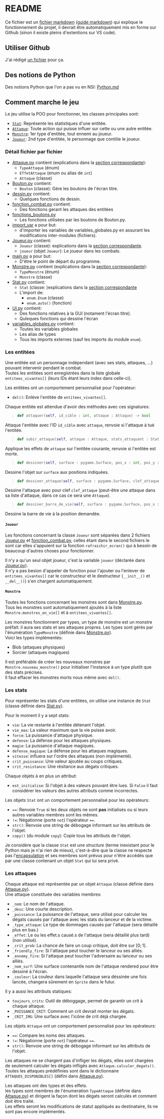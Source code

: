 # README

Ce fichier est un [fichier markdown](https://www.markdownguide.org/basic-syntax/) ([guide markdown](https://www.markdownguide.org/getting-started/)) qui explique le fonctionnement du projet, il devrait être automatiquement mis en forme sur Github (sinon il existe pleins d'extentions sur VS code).


## Utiliser Github
J'ai rédigé [un fichier](Git.md) pour ça.

## Des notions de Python
Des notions Python que l'on a pas vu en NSI: [Python.md](Python.md)

## Comment marche le jeu

Le jeu utilise la POO pour fonctionner, les classes principales sont:
+ [`Stat`](Stat.py): Représente les statistiques d'une entitée.
+ [`Attaque`](Attaque.py): Toute action qui puisse influer sur cette ou une autre entitée.
+ [`Monstre`](Monstre.py): 1er type d'entitée, tout ennemi au joueur.
+ [`Joueur`](Joueur.py): 2nd type d'entitée, le personnage que contôle le joueur.

### Détail fichier par fichier
+ [Attaque.py](Attaque.py) contient (explications dans la [section correspondante](#les-attaques)):
	- `TypeAttaque` (énum)
	- `EffetAttaque` (enum ou alias de `int`)
	- `Attaque` (classe)
+ [Bouton.py](Bouton.py) contient:
	- `Bouton` (classe): Gère les boutons de l'écran titre.
+ [dessin.py](dessin.py) contient:
	- Quelques fonctions de dessin.
+ [fonction_combat.py](fonction_combat.py) contient:
	- Des fonctions gerant les attaques des entitées
+ [fonctions_boutons.py](fonctions_boutons.py)
	- Les fonctions utilisées par les boutons de Bouton.py.
+ [import_var](import_var.py) a pour but:
	- d'importer les variables de variables_globales.py en assurant les modifications inter-modules (fichiers).
+ [Joueur.py](Joueur.py) contient:
	- `Joueur` (classe): explications dans la [section correspondante](#joueur).
	- `joueur` (objet `Joueur`): Le joueur dans les combats.
+ [main.py](main.py) a pour but:
	- D'être le point de départ du programme.
+ [Monstre.py](Monstre.py) contient (explications dans la [section correspondante](#monstre)):
	- `TypeMonstre` (énum)
	- `Monstre` (classe)
+ [Stat.py](Stat.py) contient:
	- `Stat` (classe: )explications dans la [section correspondante](#les-stats)
	- L'import de:
		* `enum.Enum` (classe)
		* `enum.auto()` (fonction)
+ [UI.py](UI.py) contient:
	- Des fonctions relatives à la GUI (notament l'écran titre).
	- Quleques fonctions qui dessine l'écran
+ [variables_globales.py](variables_globales.py) contient:
	- Toutes les variables globales
	- Les alias de types
	- Tous les imports externes (sauf les imports du module `enum`).

### Les entitées
Une entitée est un personnage indépendant (avec ses stats, attaques, ...) pouvant intervenir pendant le combat.  
Toutes les entitées sont enregistrées dans la liste globale `entitees_vivantes[]` (leurs IDs étant leurs index dans celle-ci).

Les entitées ont un comportement personnalisé pour l'opérateur:
+ `del()`: Enlève l'entitée de `entitees_vivantes[]`.

Chaque entitée est attendue d'avoir des méthodes avec ces signatures:
>```Python
> def attaquer(self, id_cible : int, attaque : Attaque) -> bool
>```
Attaque l'entitée avec l'ID `id_cible` avec `attaque`, renvoie si l'attaque à tué l'entitée.

>```Python
> def subir_attaque(self, attaque : Attaque, stats_attaquant : Stat) -> bool
>```
Applique les effets de `attaque` sur l'entitée courante, renvoie si l'entitée est morte.

> ```Python
> def dessiner(self, surface : pygame.Surface, pos_x : int, pos_y : int) -> None
> ```
Dessine l'objet sur `surface` aux positions indiquées.

>```Python
> def dessiner_attaque(self, surface : pygame.Surface, clef_attaque : str|Attaque) -> None
>```
Dessine l'attaque avec pour clef `clef_attaque` (peut-être une attaque dans sa liste d'attaque, dans ce cas ce sera une `Attaque`).

>```Python
> def dessiner_barre_de_vie(self, surface : pygame.Surface, pos_x : int, pos_y : int) -> None
>```
Dessine la barre de vie à la position demandée.

#### `Joueur`
Les fonctions concernant la classe `Joueur` sont séparées dans 2 fichiers [Joueur.py](Joueur.py) et [fonction_combat.py](fonction_combat.py), celles étant dans le second fichiers le sont car elles s'appuient sur la fonction `rafraichir_ecran()` qui à besoin de beaucoup d'autres choses pour fonctionner.

Il n'y a qu'un seul objet joueur, c'est la variable `joueur` (déclarée dans [Joueur.py](Joueur.py)).  
Il n'y a pas besion d'appeler de fonction pour l'ajouter ou l'enlever de `entitees_vivantes[]` car le constructeur et le destructeur (`__init__()` et `__del__()`) s'en chargent automatiquement.

#### `Monstre`
Toutes les fonctions concernant les monstres sont dans [Monstre.py](Monstre.py).  
Tous les monstres sont automatiquement ajoutés à la liste `Monstre.monstres_en_vie[]` et à `entitees_vivantes[]`.

Les monstres fonctionnent par types, un type de monstre est un monstre préfait: il aura ses stats et ses attaques propres. Les types sont gérés par l'énumération `TypeMonstre` (définie dans [Monstre.py](Monstre.py)).  
Voici les types implémentés:
+ Blob (attaques physiques)
+ Sorcier (attaques magiques)

Il est préférable de créer les nouveaux monstres par `Monstre.nouveau_monstre()` pour initialiser l'instance à un type plutôt que des stats précises.  
Il faut effacer les monstres morts nous même avec `del()`.

### Les stats
Pour représenter les stats d'une entitées, on utilise une instance de `Stat` (classe définie dans [Stat.py](Stat.py)).

Pour le moment il y a sept stats:
- `vie`: La vie restante à l'entitée détenant l'objet.
- `vie_max`: La valeur maximum que la vie puisse avoir.
- `force`: La puissance d'attaque physique.
- `defense`: La défense pour les attaques physiques.
- `magie`: La puissance d'attaque magiques.
- `defense_magique`: La défense pour les attaques magiques.
- `vitesse`: influera sur l'ordre des attaques (non implémenté).
- `crit_puissance`: Une valeur ajoutée au coups critiques.
- `crit_resistance`: Une résitance aux dégats critiques.

Chaque objets à en plus un attribut:
- `est_initialise`: Si l'objet à des valeurs pouvant être lues. Si `False` il faut considérer les valeurs des autres attributs comme incorrectes.

Les objets `Stat` ont un comportement personnalisé pour les opérateurs:
+ `==`: Renvoie `True` si les deux objets ne sont **pas** initialisés ou si leurs autres variables membres sont les mêmes.
+ `!=`: Négationne (porte `not`) l'opérateur `==`.
+ `str()`: Renvoie une string de débogage informant sur les attributs de l'objet.
+ `copy()` (du module `copy`): Copie tous les attributs de l'objet.

Je considère que la classe `Stat` est une _structure_ (terme inexistant pour le Python mais je n'ai rien de mieux), c'est-à-dire que la classe ne respecte pas l'[encapsulation](Python.md#lencapsulation) et ses membres sont prévus pour n'être accédés que par une classe contenant un objet `Stat` qui lui sera privé.

### Les attaques
Chaque attaque est représentée par un objet `Attaque` (classe définie dans [Attaque.py](Attaque.py)).  
Une attaque constituée des variables membres:
+ `_nom`: Le nom de l'attaque.
+ `_desc`: Une courte description.
+ `_puissance`: La puissance de l'attaque, sera utilisé pour calculer les dégats causés par l'attaque avec les stats du lanceur et de la victime.
+ `_type_attaque`: Le type de dommages causés par l'attaque (sera détaillé plus en bas.)
+ `_effet`: Le ou les effet.s causé.s de l'attaque (sera détaillé plus tard) (non utilisé).
+ `_crit_prob`: La chance de faire un coup critique, doit être sur $[0; 1]$.
+ `_friendly_fire`: Si l'attaque peut toucher le lanceur ou ses alliés.
+ `_ennemy_fire`: Si l'attaque peut toucher l'adversaire au lanceur ou ses alliés.
+ `_nom_surf`: Une surface contenantle nom de l'attaque rendered pour être dessiné à l'écran.
+ `_couleur`: La couleur dans laquelle l'attaque sera déssinée une fois lancée, changera sûrement en `Sprite` dans le futur.

Il y a aussi les attributs statiques:
+ `toujours_crits`: Outil de déboggage, permet de garantir un crit à chaque attaque.
+ `_PUISSANCE_CRIT`: Comment un crit devrait monter les dégats.
+ `_CRIT_IMG`: Une surface avec l'icône de crit déjà chargée.

Les objets `Attaque` ont un comportement personnalisé pour les opérateurs:
+ `==`: Compare les noms des attaques.
+ `!=`: Négationne (porte `not`) l'opérateur `==`.
+ `str()`: Renvoie une string de débogage informant sur les attributs de l'objet.

Les attaques ne se chargent pas d'infliger les dégats, elles sont chargées de seulement calculer les dégats infligés avec `Attaque.calculer_degats()`.  
Toutes les attaques prédéfinies sont dans le dictionnaire `ATTAQUES_DISPONIBLES[]` (défini dans [Attaque.py](Attaque.py)).

Les attaques ont des types et des effets.  
les types sont membres de l'énumeration `TypeAttaque` (définie dans [Attaque.py](Attaque.py)) et dirigent la façon dont les dégats seront calculés et comment doit être traité.  
Les effets seront les modifications de statut appliqués au destinataire, ils ne sont pas encore implémentés.
